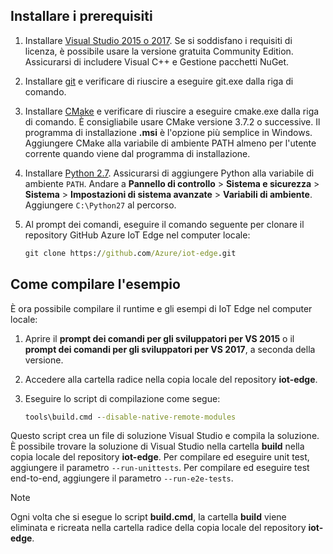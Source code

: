 ## <a name="install-the-prerequisites"></a>Installare i prerequisiti

1. Installare [Visual Studio 2015 o 2017](https://www.visualstudio.com). Se si soddisfano i requisiti di licenza, è possibile usare la versione gratuita Community Edition. Assicurarsi di includere Visual C++ e Gestione pacchetti NuGet.

1. Installare [git](http://www.git-scm.com) e verificare di riuscire a eseguire git.exe dalla riga di comando.

1. Installare [CMake](https://cmake.org/download/) e verificare di riuscire a eseguire cmake.exe dalla riga di comando. È consigliabile usare CMake versione 3.7.2 o successive. Il programma di installazione **.msi** è l'opzione più semplice in Windows. Aggiungere CMake alla variabile di ambiente PATH almeno per l'utente corrente quando viene dal programma di installazione.

1. Installare [Python 2.7](https://www.python.org/downloads/release/python-27). Assicurarsi di aggiungere Python alla variabile di ambiente `PATH`. Andare a **Pannello di controllo** > **Sistema e sicurezza** > **Sistema** > **Impostazioni di sistema avanzate** > **Variabili di ambiente**. Aggiungere `C:\Python27` al percorso. 

1. Al prompt dei comandi, eseguire il comando seguente per clonare il repository GitHub Azure IoT Edge nel computer locale:

    ```cmd
    git clone https://github.com/Azure/iot-edge.git
    ```

## <a name="how-to-build-the-sample"></a>Come compilare l'esempio

È ora possibile compilare il runtime e gli esempi di IoT Edge nel computer locale:

1. Aprire il **prompt dei comandi per gli sviluppatori per VS 2015** o il **prompt dei comandi per gli sviluppatori per VS 2017**, a seconda della versione.

1. Accedere alla cartella radice nella copia locale del repository **iot-edge**.

1. Eseguire lo script di compilazione come segue:

    ```cmd
    tools\build.cmd --disable-native-remote-modules
    ```

Questo script crea un file di soluzione Visual Studio e compila la soluzione. È possibile trovare la soluzione di Visual Studio nella cartella **build** nella copia locale del repository **iot-edge**. Per compilare ed eseguire unit test, aggiungere il parametro `--run-unittests`. Per compilare ed eseguire test end-to-end, aggiungere il parametro `--run-e2e-tests`.

> [!NOTE]
> Ogni volta che si esegue lo script **build.cmd**, la cartella **build** viene eliminata e ricreata nella cartella radice della copia locale del repository **iot-edge**.